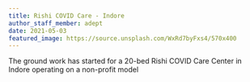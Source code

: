 ```yaml
---
title: Rishi COVID Care - Indore
author_staff_member: adept
date: 2021-05-03
featured_image: https://source.unsplash.com/WxRd7byFxs4/570x400
---
```

The ground work has started for a 20-bed Rishi COVID Care Center in Indore operating on a non-profit model
